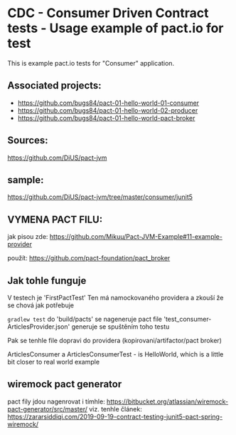 # CDC - Consumer Driven Contract tests - Usage example of pact.io for test
This is example pact.io tests for "Consumer" application.

## Associated projects:
- https://github.com/bugs84/pact-01-hello-world-01-consumer
- https://github.com/bugs84/pact-01-hello-world-02-producer
- https://github.com/bugs84/pact-01-hello-world-pact-broker

## Sources:

https://github.com/DiUS/pact-jvm


## sample:
https://github.com/DiUS/pact-jvm/tree/master/consumer/junit5



## VYMENA PACT FILU:
jak pisou zde:  https://github.com/Mikuu/Pact-JVM-Example#11-example-provider

použít:
https://github.com/pact-foundation/pact_broker





## Jak tohle funguje
V testech je 'FirstPactTest'
Ten má namockovaného providera a zkouší že se chová jak potřebuje


`gradlew test`
do 'build/pacts' se nageneruje pact file 'test_consumer-ArticlesProvider.json'
generuje se spuštěním toho testu

Pak se tenhle file dopravi do providera (kopirovani/artifactor/pact broker)


ArticlesConsumer a ArticlesConsumerTest - is HelloWorld, which is a little bit closer to real world example


## wiremock pact generator
pact fily jdou nagenrovat i tímhle:
https://bitbucket.org/atlassian/wiremock-pact-generator/src/master/
viz. tenhle článek:
https://zararsiddiqi.com/2019-09-19-contract-testing-junit5-pact-spring-wiremock/
 